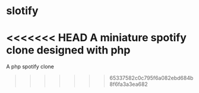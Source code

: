 # slotify
<<<<<<< HEAD
A miniature spotify clone designed with php
=======
A php spotify clone
>>>>>>> 65337582c0c795f6a082ebd684b8f6fa3a3ea682
